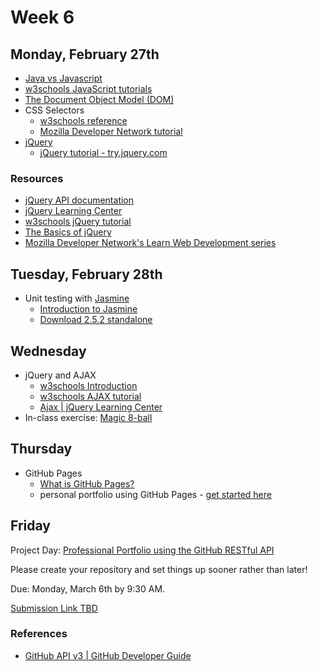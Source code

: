 # Week 6

## Monday, February 27th
- [Java vs Javascript](../slides/java-vs-javascript/java-vs-javascript.md)
- [w3schools JavaScript tutorials](https://www.w3schools.com/js/default.asp)
- [The Document Object Model (DOM)](https://www.w3schools.com/js/js_htmldom.asp)
- CSS Selectors
  - [w3schools reference](https://www.w3schools.com/cssref/css_selectors.asp)
  - [Mozilla Developer Network tutorial](https://developer.mozilla.org/en-US/docs/Learn/CSS/Introduction_to_CSS/Selectors)
- [jQuery](http://jquery.com/)
  - [jQuery tutorial - try.jquery.com](https://try.jquery.com)

  
### Resources
- [jQuery API documentation](http://api.jquery.com/)
- [jQuery Learning Center](https://learn.jquery.com/)
- [w3schools jQuery tutorial](https://www.w3schools.com/jquery/)
- [The Basics of jQuery](http://andreehansson.se/the-basics-of-jquery/)
- [Mozilla Developer Network's Learn Web Development series](https://developer.mozilla.org/en-US/docs/Learn)

## Tuesday, February 28th
- Unit testing with [Jasmine](https://jasmine.github.io)
	- [Introduction to Jasmine](https://jasmine.github.io/2.0/introduction.html)
	- [Download 2.5.2 standalone](https://github.com/jasmine/jasmine/releases/download/v2.5.2/jasmine-standalone-2.5.2.zip)

## Wednesday
- jQuery and AJAX
	- [w3schools Introduction](https://www.w3schools.com/jquery/jquery_ajax_intro.asp)
	- [w3schools AJAX tutorial](https://www.w3schools.com/xml/ajax_intro.asp)
	- [Ajax | jQuery Learning Center](https://learn.jquery.com/ajax/)
- In-class exercise: [Magic 8-ball](../exercises/magic-8-ball.md)

## Thursday
- GitHub Pages
	- [What is GitHub Pages?](https://help.github.com/articles/what-is-github-pages/)
	- personal portfolio using GitHub Pages - [get started here](https://pages.github.com/)

## Friday

Project Day: [Professional Portfolio using the GitHub RESTful API](../exercises/professional-portfolio.md)

Please create your repository and set things up sooner rather than later!

Due: Monday, March 6th by 9:30 AM.

[Submission Link TBD](#)

### References
- [GitHub API v3 | GitHub Developer Guide](https://developer.github.com/v3/)
